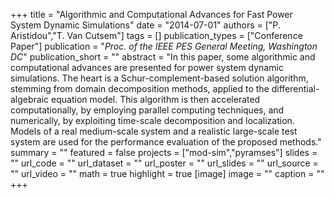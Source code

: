 +++
title = "Algorithmic and Computational Advances for Fast Power System Dynamic Simulations"
date = "2014-07-01"
authors = ["P. Aristidou","T. Van Cutsem"]
tags = []
publication_types = ["Conference Paper"]
publication = "_Proc. of the IEEE PES General Meeting, Washington DC_"
publication_short = ""
abstract = "In this paper, some algorithmic and computational advances are presented for power system dynamic simulations. The heart is a Schur-complement-based solution algorithm, stemming from domain decomposition methods, applied to the differential-algebraic equation model. This algorithm is then accelerated computationally, by employing parallel computing techniques, and numerically, by exploiting time-scale decomposition and localization. Models of a real medium-scale system and a realistic large-scale test system are used for the performance evaluation of the proposed methods."
summary = ""
featured = false
projects = ["mod-sim","pyramses"]
slides = ""
url_code = ""
url_dataset = ""
url_poster = ""
url_slides = ""
url_source = ""
url_video = ""
math = true
highlight = true
[image]
image = ""
caption = ""
+++

